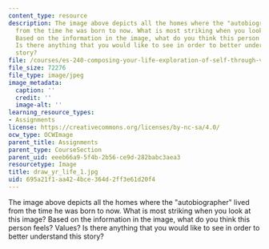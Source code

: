 ```yaml
---
content_type: resource
description: The image above depicts all the homes where the "autobiographer" lived
  from the time he was born to now. What is most striking when you look at this image?
  Based on the information in the image, what do you think this person feels? Values?
  Is there anything that you would like to see in order to better understand this
  story?
file: /courses/es-240-composing-your-life-exploration-of-self-through-visual-arts-and-writing-spring-2006/695a21f1aa424bce364d2ff3e61d20f4_draw_yr_life_1.jpg
file_size: 72276
file_type: image/jpeg
image_metadata:
  caption: ''
  credit: ''
  image-alt: ''
learning_resource_types:
- Assignments
license: https://creativecommons.org/licenses/by-nc-sa/4.0/
ocw_type: OCWImage
parent_title: Assignments
parent_type: CourseSection
parent_uid: eeeb66a9-5f4b-2b56-ce9d-282babc3aea3
resourcetype: Image
title: draw_yr_life_1.jpg
uid: 695a21f1-aa42-4bce-364d-2ff3e61d20f4
---
```

The image above depicts all the homes where the "autobiographer" lived from the time he was born to now. What is most striking when you look at this image? Based on the information in the image, what do you think this person feels? Values? Is there anything that you would like to see in order to better understand this story?